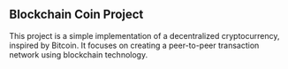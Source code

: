 ## Blockchain Coin Project
This project is a simple implementation of a decentralized cryptocurrency, inspired by Bitcoin. It focuses on creating a peer-to-peer transaction network using blockchain technology.
